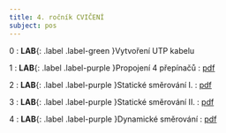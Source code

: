 ```yaml
---
title: 4. ročník CVIČENÍ
subject: pos
---
```


0
: **LAB**{: .label .label-green }Vytvoření UTP kabelu

1
: **LAB**{: .label .label-purple }Propojení 4 přepínačů
  : [pdf](http://172.16.1.3/~katalog/ftp/SLIDES_ALL/SITE4/slides_mad/CISCO-lab-01_final.pdf)

2
: **LAB**{: .label .label-purple }Statické směrování I.
  : [pdf](http://172.16.1.3/~katalog/ftp/SLIDES_ALL/SITE4/slides_mad/CISCO-lab-02_final.pdf)

3
: **LAB**{: .label .label-purple }Statické směrování II.
  : [pdf](http://172.16.1.3/~katalog/ftp/SLIDES_ALL/SITE4/slides_mad/CISCO-lab-03_final.pdf)

4
: **LAB**{: .label .label-purple }Dynamické směrování
  : [pdf](http://172.16.1.3/~katalog/ftp/SLIDES_ALL/SITE4/slides_mad/CISCO-lab-04_final.pdf)